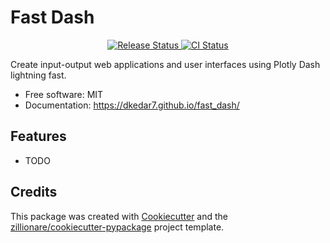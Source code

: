 # Fast Dash


<p align="center">
<a href="https://pypi.python.org/pypi/fast_dash">
    <img src="https://img.shields.io/pypi/v/fast_dash.svg"
        alt = "Release Status">
</a>

<a href="https://github.com/dkedar7/fast_dash/actions">
    <img src="https://github.com/dkedar7/fast_dash/actions/workflows/release.yml/badge.svg" alt="CI Status">
</a>

</p>


Create input-output web applications and user interfaces using Plotly Dash lightning fast.


* Free software: MIT
* Documentation: <https://dkedar7.github.io/fast_dash/>


## Features

* TODO

## Credits

This package was created with [Cookiecutter](https://github.com/audreyr/cookiecutter) and the [zillionare/cookiecutter-pypackage](https://github.com/zillionare/cookiecutter-pypackage) project template.
